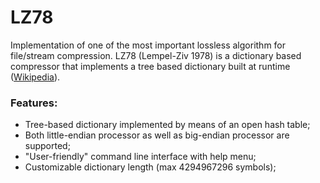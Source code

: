 # LZ78
Implementation of one of the most important lossless algorithm for file/stream compression. LZ78 (Lempel-Ziv 1978) is a dictionary based compressor that implements a tree based dictionary built at runtime ([Wikipedia](https://en.wikipedia.org/wiki/LZ77_and_LZ78#LZ78)).

### Features:
- Tree-based dictionary implemented by means of an open hash table;
- Both little-endian processor as well as big-endian processor are supported;
- "User-friendly" command line interface with help menu;
- Customizable dictionary length (max 4294967296 symbols);
